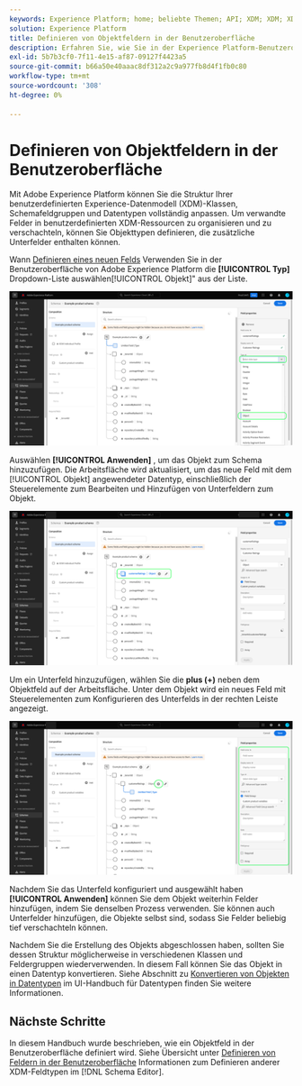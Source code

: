 ```yaml
---
keywords: Experience Platform; home; beliebte Themen; API; XDM; XDM; XDM-System; Experience-Datenmodell; Datenmodell; ui; Workspace; Objekt; Feld;
solution: Experience Platform
title: Definieren von Objektfeldern in der Benutzeroberfläche
description: Erfahren Sie, wie Sie in der Experience Platform-Benutzeroberfläche ein Feld vom Typ Objekt definieren.
exl-id: 5b7b3cf0-7f11-4e15-af87-09127f4423a5
source-git-commit: b66a50e40aaac8df312a2c9a977fb8d4f1fb0c80
workflow-type: tm+mt
source-wordcount: '308'
ht-degree: 0%

---
```


# Definieren von Objektfeldern in der Benutzeroberfläche

Mit Adobe Experience Platform können Sie die Struktur Ihrer benutzerdefinierten Experience-Datenmodell (XDM)-Klassen, Schemafeldgruppen und Datentypen vollständig anpassen. Um verwandte Felder in benutzerdefinierten XDM-Ressourcen zu organisieren und zu verschachteln, können Sie Objekttypen definieren, die zusätzliche Unterfelder enthalten können.

Wann [Definieren eines neuen Felds](./overview.md#define) Verwenden Sie in der Benutzeroberfläche von Adobe Experience Platform die **[!UICONTROL Typ]** Dropdown-Liste auswählen[!UICONTROL Objekt]&quot; aus der Liste.

![](../../images/ui/fields/special/object.png)

Auswählen **[!UICONTROL Anwenden]** , um das Objekt zum Schema hinzuzufügen. Die Arbeitsfläche wird aktualisiert, um das neue Feld mit dem [!UICONTROL Objekt] angewendeter Datentyp, einschließlich der Steuerelemente zum Bearbeiten und Hinzufügen von Unterfeldern zum Objekt.

![](../../images/ui/fields/special/object-applied.png)

Um ein Unterfeld hinzuzufügen, wählen Sie die **plus (+)** neben dem Objektfeld auf der Arbeitsfläche. Unter dem Objekt wird ein neues Feld mit Steuerelementen zum Konfigurieren des Unterfelds in der rechten Leiste angezeigt.

![](../../images/ui/fields/special/object-add-field.png)

Nachdem Sie das Unterfeld konfiguriert und ausgewählt haben **[!UICONTROL Anwenden]** können Sie dem Objekt weiterhin Felder hinzufügen, indem Sie denselben Prozess verwenden. Sie können auch Unterfelder hinzufügen, die Objekte selbst sind, sodass Sie Felder beliebig tief verschachteln können.

Nachdem Sie die Erstellung des Objekts abgeschlossen haben, sollten Sie dessen Struktur möglicherweise in verschiedenen Klassen und Feldergruppen wiederverwenden. In diesem Fall können Sie das Objekt in einen Datentyp konvertieren. Siehe Abschnitt zu [Konvertieren von Objekten in Datentypen](../resources/data-types.md#convert) im UI-Handbuch für Datentypen finden Sie weitere Informationen.

## Nächste Schritte

In diesem Handbuch wurde beschrieben, wie ein Objektfeld in der Benutzeroberfläche definiert wird. Siehe Übersicht unter [Definieren von Feldern in der Benutzeroberfläche](./overview.md#special) Informationen zum Definieren anderer XDM-Feldtypen im [!DNL Schema Editor].
